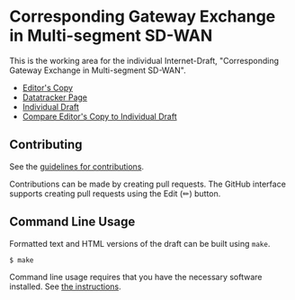 <!-- regenerate: on (set to off if you edit this file) -->

# Corresponding Gateway Exchange in Multi-segment SD-WAN

This is the working area for the individual Internet-Draft, "Corresponding Gateway Exchange in Multi-segment SD-WAN".

* [Editor's Copy](https://VMatrix1900.github.io/draft-sheng-idr-gw-exchange-in-sd-wan/#go.draft-sheng-idr-gw-exchange-in-sd-wan.html)
* [Datatracker Page](https://datatracker.ietf.org/doc/draft-sheng-idr-gw-exchange-in-sd-wan)
* [Individual Draft](https://datatracker.ietf.org/doc/html/draft-sheng-idr-gw-exchange-in-sd-wan)
* [Compare Editor's Copy to Individual Draft](https://VMatrix1900.github.io/draft-sheng-idr-gw-exchange-in-sd-wan/#go.draft-sheng-idr-gw-exchange-in-sd-wan.diff)


## Contributing

See the
[guidelines for contributions](https://github.com/VMatrix1900/draft-sheng-idr-gw-exchange-in-sd-wan/blob/main/CONTRIBUTING.md).

Contributions can be made by creating pull requests.
The GitHub interface supports creating pull requests using the Edit (✏) button.


## Command Line Usage

Formatted text and HTML versions of the draft can be built using `make`.

```sh
$ make
```

Command line usage requires that you have the necessary software installed.  See
[the instructions](https://github.com/martinthomson/i-d-template/blob/main/doc/SETUP.md).

